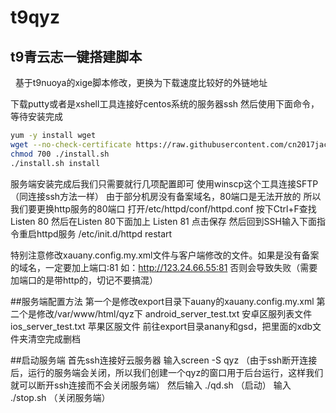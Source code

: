 # t9qyz
## t9青云志一键搭建脚本
   基于t9nuoya的xige脚本修改，更换为下载速度比较好的外链地址

下载putty或者是xshell工具连接好centos系统的服务器ssh
然后使用下面命令，等待安装完成
```Bash
yum -y install wget
wget --no-check-certificate https://raw.githubusercontent.com/cn2017jack/t9qyz/master/install.sh -O ./install.sh
chmod 700 ./install.sh
./install.sh install
```

服务端安装完成后我们只需要就行几项配置即可
使用winscp这个工具连接SFTP（同连接ssh方法一样）
由于部分机房没有备案域名，80端口是无法开放的
所以我们要更换http服务的80端口
打开/etc/httpd/conf/httpd.conf
按下Ctrl+F查找
Listen 80
然后在Listen 80下面加上
Listen 81
点击保存
然后回到SSH输入下面指令重启httpd服务
/etc/init.d/httpd restart

特别注意修改xauany.config.my.xml文件与客户端修改的文件。如果是没有备案的域名，一定要加上端口:81
如：http://123.24.66.55:81
否则会导致失败（需要加端口的是带http的，切记不要搞混）

##服务端配置方法
第一个是修改export目录下auany的xauany.config.my.xml
第二个是修改/var/www/html/qyz下
android_server_test.txt    安卓区服列表文件
ios_server_test.txt  苹果区服文件
前往export目录anany和gsd，把里面的xdb文件夹清空完成删档

##启动服务端
首先ssh连接好云服务器
输入screen -S qyz   （由于ssh断开连接后，运行的服务端会关闭，所以我们创建一个qyz的窗口用于后台运行，这样我们就可以断开ssh连接而不会关闭服务端）
然后输入  ./qd.sh    （启动）
输入  ./stop.sh （关闭服务端）
